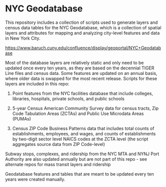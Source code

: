 # NYC Geodatabase 
This repository includes a collection of scripts used to generate layers and census data tables for the NYC Geodatabase, which is a collection of spatial layers and attributes for mapping and analyzing city-level features and data in New York City.

https://www.baruch.cuny.edu/confluence/display/geoportal/NYC+Geodatabase

Most of the database layers are relatively static and only need to be updated once every ten years, as they are based on the decennial TIGER Line files and census data. Some features are updated on an annual basis, where older data is swapped for the most recent release. Scripts for these layers are included in this repo:

1) Point features from the NYC facilities database that include colleges, libraries, hospitals, private schools, and public schools

2) 5-year Census American Community Survey data for census tracts, Zip Code Tabulation Areas (ZCTAs) and Public Use Microdata Areas (PUMAs)

3) Census ZIP Code Business Patterns data that includes total counts of establishments, employees, and wages, and counts of establishments by two-digit sector level NAICS codes at the ZCTA level (the script aggregates source data from ZIP Code-level)

Subway stops, complexes, and ridership from the NYC MTA and NYNJ Port Authority are also updated annually but are not part of this repo - see alternate repos for mass transit layers and ridership

Geodatabase features and tables that are meant to be updated every ten years were created manually. 
